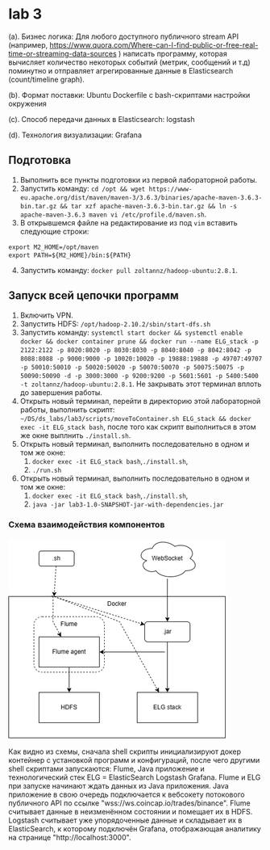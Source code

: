 # lab 3

(a). Бизнес логика: Для любого доступного публичного stream API (например, https://www.quora.com/Where-can-I-find-public-or-free-real-time-or-streaming-data-sources ) написать программу, которая вычисляет количество некоторых событий (метрик, сообщений и т.д) поминутно и отправляет агрегированные данные в Elasticsearch (count/timeline graph). 

(b). Формат поставки: Ubuntu Dockerfile с bash-скриптами настройки окружения

(c). Способ передачи данных в Elasticsearch: logstash

(d). Технология визуализации: Grafana

## Подготовка

1. Выполнить все пункты подготовки из первой лабораторной работы.
2. Запустить команду: `cd /opt && wget https://www-eu.apache.org/dist/maven/maven-3/3.6.3/binaries/apache-maven-3.6.3-bin.tar.gz && tar xzf apache-maven-3.6.3-bin.tar.gz && ln -s apache-maven-3.6.3 maven vi /etc/profile.d/maven.sh`.
3. В открывшемся файле на редактирование из под `vim` вставить следующие строки:
```comandline
export M2_HOME=/opt/maven
export PATH=${M2_HOME}/bin:${PATH}
```
4. Запустить команду: `docker pull zoltannz/hadoop-ubuntu:2.8.1`.

## Запуск всей цепочки программ

1. Включить VPN.
1. Запустить HDFS: `/opt/hadoop-2.10.2/sbin/start-dfs.sh`
1. Запустить команду: `systemctl start docker && systemctl enable docker && docker container prune && docker run --name ELG_stack -p 2122:2122 -p 8020:8020 -p 8030:8030 -p 8040:8040 -p 8042:8042 -p 8088:8088 -p 9000:9000 -p 10020:10020 -p 19888:19888 -p 49707:49707 -p 50010:50010 -p 50020:50020 -p 50070:50070 -p 50075:50075 -p 50090:50090 -d -p 3000:3000 -p 9200:9200 -p 5601:5601 -p 5400:5400 -t zoltannz/hadoop-ubuntu:2.8.1`. Не закрывать этот терминал вплоть до завершения работы.
1. Открыть новый терминал, перейти в директорию этой лабораторной работы, выполнить скрипт: `~/DS/ds_labs/lab3/scripts/moveToContainer.sh ELG_stack && docker exec -it ELG_stack bash`, после того как скрипт выполниться в этом же окне выплнить `./install.sh`.
1. Открыть новый терминал, выполнить последовательно в одном и том же окне:
   1. `docker exec -it ELG_stack bash`,`./install.sh`,
   2. `./run.sh`
1. Открыть новый терминал, выполнить последовательно в одном и том же окне:
   1. `docker exec -it ELG_stack bash`,`./install.sh`,
   2. `java -jar lab3-1.0-SNAPSHOT-jar-with-dependencies.jar`

### Cхема взаимодействия компонентов
![Scheme](sheme.png)

Как видно из схемы, сначала shell скрипты инициализируют докер контейнер с установкой программ и конфигураций, после чего другими shell скриптами запускаются: Flume, Java приложение и технологический стек ELG = ElasticSearch Logstash Grafana. Flume и ELG при запуске начинают ждать данных из Java приложения. Java приложение в свою очередь подключается к вебсокету потокового публичного API по ссылке "wss://ws.coincap.io/trades/binance". Flume считывает данные в неизменённом состоянии и помещает их в HDFS. Logstash считывает уже упорядоченные данные и складывает их в ElasticSearch, к которому подключён Grafana, отображающая аналитику на странице "http://localhost:3000".
